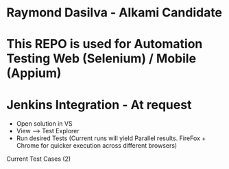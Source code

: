 # Raymond Dasilva - Alkami Candidate
# This REPO is used for Automation Testing Web (Selenium) / Mobile (Appium)
# Jenkins Integration - At request


- Open solution in VS 
- View --> Test Explorer
- Run desired Tests (Current runs will yield Parallel results. FireFox + Chrome for quicker execution across different browsers)

Current Test Cases (2)
